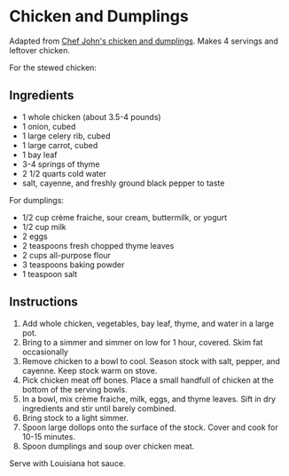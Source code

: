 # Chicken and Dumplings

Adapted from [Chef John's chicken and dumplings](http://foodwishes.blogspot.com/2012/05/chicken-dumplings-stewed-chicken-with.html). Makes 4 servings and leftover chicken.

For the stewed chicken:
## Ingredients

- 1 whole chicken (about 3.5-4 pounds)
- 1 onion, cubed
- 1 large celery rib, cubed
- 1 large carrot, cubed
- 1 bay leaf
- 3-4 springs of thyme
- 2 1/2 quarts cold water
- salt, cayenne, and freshly ground black pepper to taste

For dumplings:
- 1/2 cup crème fraiche, sour cream, buttermilk, or yogurt
- 1/2 cup milk
- 2 eggs
- 2 teaspoons fresh chopped thyme leaves
- 2 cups all-purpose flour
- 3 teaspoons baking powder
- 1 teaspoon salt

## Instructions

1. Add whole chicken, vegetables, bay leaf, thyme, and water in a large pot. 
2. Bring to a simmer and simmer on low for 1 hour, covered. Skim fat occasionally
3. Remove chicken to a bowl to cool. Season stock with salt, pepper, and cayenne. Keep stock warm on stove.
4. Pick chicken meat off bones. Place a small handfull of chicken at the bottom of the serving bowls.
5. In a bowl, mix crème fraiche, milk, eggs, and thyme leaves. Sift in dry ingredients and stir until barely combined.
6. Bring stock to a light simmer.
7. Spoon large dollops onto the surface of the stock. Cover and cook for 10-15 minutes.
8. Spoon dumplings and soup over chicken meat.

Serve with Louisiana hot sauce.